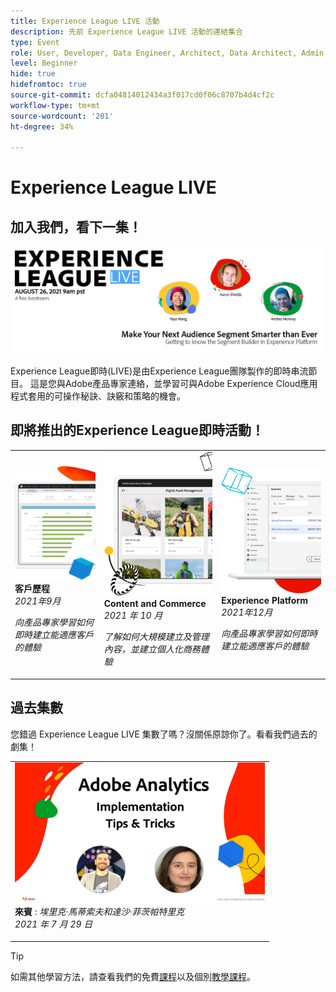 ```yaml
---
title: Experience League LIVE 活動
description: 先前 Experience League LIVE 活動的連結集合
type: Event
role: User, Developer, Data Engineer, Architect, Data Architect, Admin, Leader
level: Beginner
hide: true
hidefromtoc: true
source-git-commit: dcfa04814012434a3f017cd0f06c8707b4d4cf2c
workflow-type: tm+mt
source-wordcount: '201'
ht-degree: 34%

---
```



# Experience League LIVE

## 加入我們，看下一集！

<a href="https://www.youtube.com/watch?v=rogVKsTFbWk"><img alt="按一下「 」會將您導向至YouTube大堂的「Experience League直播」" src="assets/1440x492.png" /></a>

Experience League即時(LIVE)是由Experience League團隊製作的即時串流節目。  這是您與Adobe產品專家連絡，並學習可與Adobe Experience Cloud應用程式套用的可操作秘訣、訣竅和策略的機會。


## 即將推出的Experience League即時活動！

<table>
<tr>
  <td>
      <img alt="內容服務" src="./assets/journeys.png" />
     <div>
          <strong>客戶歷程</strong>
     </div>
     <div>
          <em>2021年9月</em>
     </div>
    <p>
    <em>向產品專家學習如何即時建立能適應客戶的體驗</em>
    <p>
  </td>
  <td>
      <img alt="內容服務" src="./assets/content.png" />
     <div>
          <strong>Content and Commerce</strong>
     <div>
          <em>2021 年 10 月</em>
     </div>
     </div>
    <p>
    <em>了解如何大規模建立及管理內容，並建立個人化商務體驗</em>
    <p>
  </td>
  <td>
      <img alt="內容服務" src="./assets/platform.png" />
     <div>
          <strong>Experience Platform</strong>
     </div>
     <div>
          <em>2021年12月</em>
     </div>    
    <p>
    <em>向產品專家學習如何即時建立能適應客戶的體驗</em>
    <p>
  </td>
</tr>
</table>


## 過去集數

您錯過 Experience League LIVE 集數了嗎？沒關係原諒你了。看看我們過去的劇集！

<table>
<tr>

<td>
    <a href="https://www.youtube.com/watch?v=lxOvLCzEGBI">
      <img height="225" width="400" alt="Experience League上線" src="assets/exl-live-after2.jpg" />
    </a>
     <div>
          <strong>來賓</strong> : <i>埃里克·馬蒂索夫和達沙·菲茨帕特里克</i>
     </div>
     <div>
          <em>2021 年 7 月 29 日</em>
     </div>    
    <p>
    <em></em>
    <p>
  </td>
</tr>
</table>

>[!TIP]
>
>如需其他學習方法，請查看我們的免費[課程](https://experienceleague.adobe.com/#dashboard/learning)以及個別[教學課程](https://experienceleague.adobe.com/docs/home-tutorials.html?lang=zh-Hant)。
